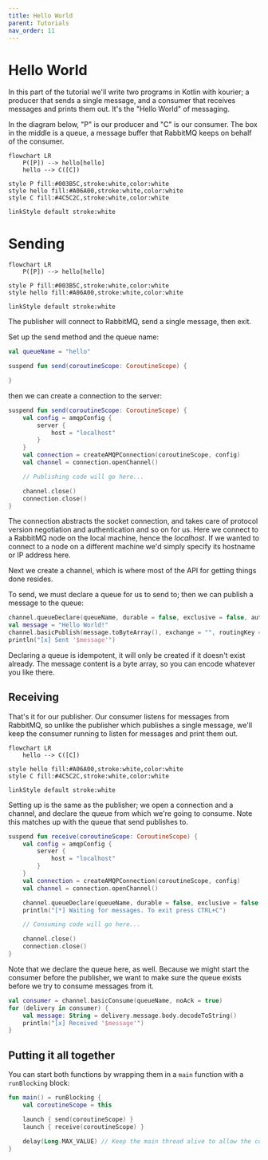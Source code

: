 ```yaml
---
title: Hello World
parent: Tutorials
nav_order: 11
---
```


# Hello World

In this part of the tutorial we'll write two programs in Kotlin with kourier; a producer that sends a single message,
and a consumer that receives messages and prints them out. It's the "Hello World" of messaging.

In the diagram below, "P" is our producer and "C" is our consumer. The box in the middle is a queue, a message buffer
that RabbitMQ keeps on behalf of the consumer.

```mermaid
flowchart LR
    P([P]) --> hello[hello]
    hello --> C([C])

style P fill:#003B5C,stroke:white,color:white
style hello fill:#A06A00,stroke:white,color:white
style C fill:#4C5C2C,stroke:white,color:white

linkStyle default stroke:white
```

# Sending

```mermaid
flowchart LR
    P([P]) --> hello[hello]

style P fill:#003B5C,stroke:white,color:white
style hello fill:#A06A00,stroke:white,color:white

linkStyle default stroke:white
```

The publisher will connect to RabbitMQ, send a single message, then exit.

Set up the send method and the queue name:

```kotlin
val queueName = "hello"

suspend fun send(coroutineScope: CoroutineScope) {

}
```

then we can create a connection to the server:

```kotlin
suspend fun send(coroutineScope: CoroutineScope) {
    val config = amqpConfig {
        server {
            host = "localhost"
        }
    }
    val connection = createAMQPConnection(coroutineScope, config)
    val channel = connection.openChannel()

    // Publishing code will go here...

    channel.close()
    connection.close()
}
```

The connection abstracts the socket connection, and takes care of protocol version negotiation and authentication and so
on for us. Here we connect to a RabbitMQ node on the local machine, hence the _localhost_. If we wanted to connect to a
node on a different machine we'd simply specify its hostname or IP address here.

Next we create a channel, which is where most of the API for getting things done resides.

To send, we must declare a queue for us to send to; then we can publish a message to the queue:

```kotlin
channel.queueDeclare(queueName, durable = false, exclusive = false, autoDelete = false, arguments = emptyMap())
val message = "Hello World!"
channel.basicPublish(message.toByteArray(), exchange = "", routingKey = queueName, properties = Properties())
println("[x] Sent '$message'")
```

Declaring a queue is idempotent, it will only be created if it doesn't exist already. The message content is a byte
array, so you can encode whatever you like there.

## Receiving

That's it for our publisher. Our consumer listens for messages from RabbitMQ, so unlike the publisher which publishes a
single message, we'll keep the consumer running to listen for messages and print them out.

```mermaid
flowchart LR
    hello --> C([C])

style hello fill:#A06A00,stroke:white,color:white
style C fill:#4C5C2C,stroke:white,color:white

linkStyle default stroke:white
```

Setting up is the same as the publisher; we open a connection and a channel, and declare the queue from which we're
going to consume. Note this matches up with the queue that send publishes to.

```kotlin
suspend fun receive(coroutineScope: CoroutineScope) {
    val config = amqpConfig {
        server {
            host = "localhost"
        }
    }
    val connection = createAMQPConnection(coroutineScope, config)
    val channel = connection.openChannel()

    channel.queueDeclare(queueName, durable = false, exclusive = false, autoDelete = false, arguments = emptyMap())
    println("[*] Waiting for messages. To exit press CTRL+C")

    // Consuming code will go here...

    channel.close()
    connection.close()
}
```

Note that we declare the queue here, as well. Because we might start the consumer before the publisher, we want to make
sure the queue exists before we try to consume messages from it.

```kotlin
val consumer = channel.basicConsume(queueName, noAck = true)
for (delivery in consumer) {
    val message: String = delivery.message.body.decodeToString()
    println("[x] Received '$message'")
}
```

## Putting it all together

You can start both functions by wrapping them in a `main` function with a `runBlocking` block:

```kotlin
fun main() = runBlocking {
    val coroutineScope = this

    launch { send(coroutineScope) }
    launch { receive(coroutineScope) }

    delay(Long.MAX_VALUE) // Keep the main thread alive to allow the consumer to run
}
```
